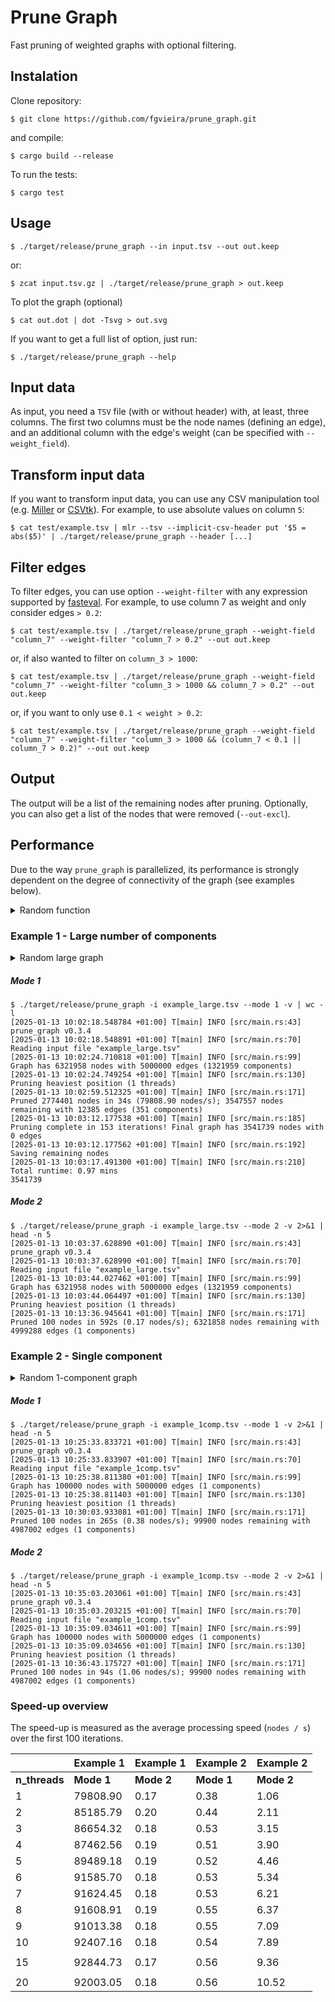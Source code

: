 # Prune Graph
Fast pruning of weighted graphs with optional filtering.

## Instalation
Clone repository:
```
$ git clone https://github.com/fgvieira/prune_graph.git
```

and compile:
```
$ cargo build --release
```

To run the tests:
```
$ cargo test
```

## Usage
```
$ ./target/release/prune_graph --in input.tsv --out out.keep
```
or:
```
$ zcat input.tsv.gz | ./target/release/prune_graph > out.keep
```

To plot the graph (optional)
```
$ cat out.dot | dot -Tsvg > out.svg
```

If you want to get a full list of option, just run:
```
$ ./target/release/prune_graph --help
```

## Input data
As input, you need a `TSV` file (with or without header) with, at least, three columns. The first two columns must be the node names (defining an edge), and an additional column with the edge's weight (can be specified with `--weight_field`).

## Transform input data
If you want to transform input data, you can use any CSV manipulation tool (e.g. [Miller](https://miller.readthedocs.io/en/latest/) or [CSVtk](https://bioinf.shenwei.me/csvtk/)). For example, to use absolute values on column `5`:
```
$ cat test/example.tsv | mlr --tsv --implicit-csv-header put '$5 = abs($5)' | ./target/release/prune_graph --header [...]
```

## Filter edges
To filter edges, you can use option `--weight-filter` with any expression supported by [fasteval](https://crates.io/crates/fasteval). For example, to use column 7 as weight and only consider edges `> 0.2`:
```
$ cat test/example.tsv | ./target/release/prune_graph --weight-field "column_7" --weight-filter "column_7 > 0.2" --out out.keep
```
or, if also wanted to filter on `column_3 > 1000`:
```
$ cat test/example.tsv | ./target/release/prune_graph --weight-field "column_7" --weight-filter "column_3 > 1000 && column_7 > 0.2" --out out.keep
```
or, if you want to only use `0.1 < weight > 0.2`:
```
$ cat test/example.tsv | ./target/release/prune_graph --weight-field "column_7" --weight-filter "column_3 > 1000 && (column_7 < 0.1 || column_7 > 0.2)" --out out.keep
```

## Output
The output will be a list of the remaining nodes after pruning. Optionally, you can also get a list of the nodes that were removed (`--out-excl`).


## Performance
Due to the way `prune_graph` is parallelized, its performance is strongly dependent on the degree of connectivity of the graph (see examples below).

<details><summary>Random function</summary>
```
shuf_seed () {
    SEED=$1; shift
    shuf --random-source <(openssl enc -aes-256-ctr -pass pass:$SEED -nosalt </dev/zero 2>/dev/null) $@
}
```
</details>

### Example 1 - Large number of components

<details><summary>Random large graph</summary>
```
$ N_NODES=10000000
$ N_EDGES=5000000
$ seq --equal-width 1 $N_NODES | xargs printf "node_%s\n" > /tmp/nodes.rnd
$ paste <(shuf_seed 123 --repeat --head-count $N_EDGES /tmp/nodes.rnd) <(shuf_seed 456 --repeat --head-count $N_EDGES /tmp/nodes.rnd) | awk '{OFS="\t"; print $0,rand()}' > example_large.tsv
```
</details>

##### Mode 1
```
$ ./target/release/prune_graph -i example_large.tsv --mode 1 -v | wc -l
[2025-01-13 10:02:18.548784 +01:00] T[main] INFO [src/main.rs:43] prune_graph v0.3.4
[2025-01-13 10:02:18.548891 +01:00] T[main] INFO [src/main.rs:70] Reading input file "example_large.tsv"
[2025-01-13 10:02:24.710818 +01:00] T[main] INFO [src/main.rs:99] Graph has 6321958 nodes with 5000000 edges (1321959 components)
[2025-01-13 10:02:24.749254 +01:00] T[main] INFO [src/main.rs:130] Pruning heaviest position (1 threads)
[2025-01-13 10:02:59.512325 +01:00] T[main] INFO [src/main.rs:171] Pruned 2774401 nodes in 34s (79808.90 nodes/s); 3547557 nodes remaining with 12385 edges (351 components)
[2025-01-13 10:03:12.177538 +01:00] T[main] INFO [src/main.rs:185] Pruning complete in 153 iterations! Final graph has 3541739 nodes with 0 edges
[2025-01-13 10:03:12.177562 +01:00] T[main] INFO [src/main.rs:192] Saving remaining nodes
[2025-01-13 10:03:17.491300 +01:00] T[main] INFO [src/main.rs:210] Total runtime: 0.97 mins
3541739
```

##### Mode 2
```
$ ./target/release/prune_graph -i example_large.tsv --mode 2 -v 2>&1 | head -n 5
[2025-01-13 10:03:37.628890 +01:00] T[main] INFO [src/main.rs:43] prune_graph v0.3.4
[2025-01-13 10:03:37.628990 +01:00] T[main] INFO [src/main.rs:70] Reading input file "example_large.tsv"
[2025-01-13 10:03:44.027462 +01:00] T[main] INFO [src/main.rs:99] Graph has 6321958 nodes with 5000000 edges (1321959 components)
[2025-01-13 10:03:44.064497 +01:00] T[main] INFO [src/main.rs:130] Pruning heaviest position (1 threads)
[2025-01-13 10:13:36.945641 +01:00] T[main] INFO [src/main.rs:171] Pruned 100 nodes in 592s (0.17 nodes/s); 6321858 nodes remaining with 4999288 edges (1 components)
```

### Example 2 - Single component

<details><summary>Random 1-component graph</summary>
```
$ N_NODES=100000
$ N_EDGES=5000000
$ seq --equal-width 1 $N_NODES | xargs printf "node_%s\n" > /tmp/nodes.rnd
$ paste <(shuf_seed 123 --repeat --head-count $N_EDGES /tmp/nodes.rnd) <(shuf_seed 456 --repeat --head-count $N_EDGES /tmp/nodes.rnd) | awk '{OFS="\t"; print $0,rand()}' > example_1comp.tsv
```
</details>

##### Mode 1
```
$ ./target/release/prune_graph -i example_1comp.tsv --mode 1 -v 2>&1 | head -n 5
[2025-01-13 10:25:33.833721 +01:00] T[main] INFO [src/main.rs:43] prune_graph v0.3.4
[2025-01-13 10:25:33.833907 +01:00] T[main] INFO [src/main.rs:70] Reading input file "example_1comp.tsv"
[2025-01-13 10:25:38.811380 +01:00] T[main] INFO [src/main.rs:99] Graph has 100000 nodes with 5000000 edges (1 components)
[2025-01-13 10:25:38.811403 +01:00] T[main] INFO [src/main.rs:130] Pruning heaviest position (1 threads)
[2025-01-13 10:30:03.933081 +01:00] T[main] INFO [src/main.rs:171] Pruned 100 nodes in 265s (0.38 nodes/s); 99900 nodes remaining with 4987002 edges (1 components)
```

##### Mode 2
```
$ ./target/release/prune_graph -i example_1comp.tsv --mode 2 -v 2>&1 | head -n 5
[2025-01-13 10:35:03.203061 +01:00] T[main] INFO [src/main.rs:43] prune_graph v0.3.4
[2025-01-13 10:35:03.203215 +01:00] T[main] INFO [src/main.rs:70] Reading input file "example_1comp.tsv"
[2025-01-13 10:35:09.034611 +01:00] T[main] INFO [src/main.rs:99] Graph has 100000 nodes with 5000000 edges (1 components)
[2025-01-13 10:35:09.034656 +01:00] T[main] INFO [src/main.rs:130] Pruning heaviest position (1 threads)
[2025-01-13 10:36:43.175727 +01:00] T[main] INFO [src/main.rs:171] Pruned 100 nodes in 94s (1.06 nodes/s); 99900 nodes remaining with 4987002 edges (1 components)
```

### Speed-up overview
The speed-up is measured as the average processing speed (`nodes / s`) over the first 100 iterations.

|  | Example 1 | Example 1 | Example 2 | Example 2 |
| - | - | - | - | - |
| **n_threads** | **Mode 1** | **Mode 2** | **Mode 1** | **Mode 2** |
| 1 | 79808.90 | 0.17 | 0.38 | 1.06 |
| 2 | 85185.79 | 0.20 | 0.44 | 2.11 |
| 3 | 86654.32 | 0.18 | 0.53 | 3.15 |
| 4 | 87462.56 | 0.19 | 0.51 | 3.90 |
| 5 | 89489.18 | 0.19 | 0.52 | 4.46 |
| 6 | 91585.70 | 0.18 | 0.53 | 5.34 |
| 7 | 91624.45 | 0.18 | 0.53 | 6.21 |
| 8 | 91608.91 | 0.19 | 0.55 | 6.37 |
| 9 | 91013.38 | 0.18 | 0.55 | 7.09 |
| 10 | 92407.16 | 0.18 | 0.54 | 7.89 |
| | | | | |
| 15 | 92844.73 | 0.17 | 0.56 | 9.36 |
| | | | | |
| 20 | 92003.05 | 0.18 | 0.56 | 10.52 |
